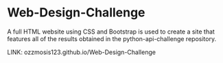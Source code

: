 # Web-Design-Challenge

A full HTML website using CSS and Bootstrap is used to create a site that features all of the results obtained in the python-api-challenge repository. 

LINK: ozzmosis123.github.io/Web-Design-Challenge
